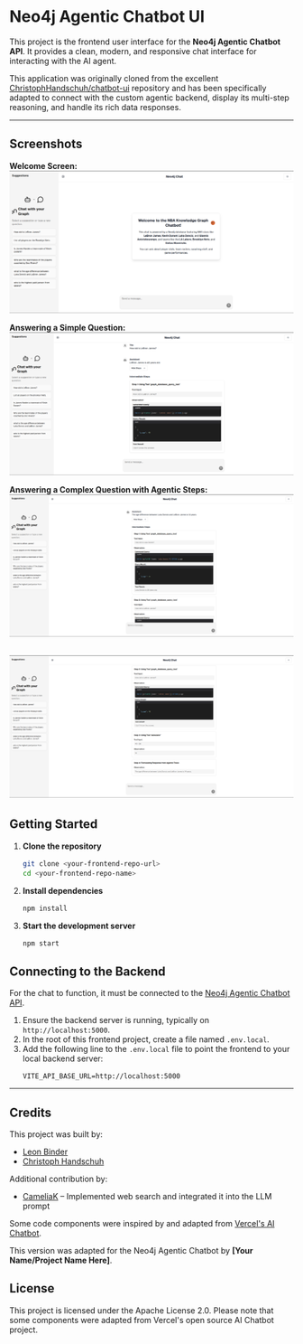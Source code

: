 # Neo4j Agentic Chatbot UI

This project is the frontend user interface for the **Neo4j Agentic Chatbot API**. It provides a clean, modern, and responsive chat interface for interacting with the AI agent.

This application was originally cloned from the excellent [ChristophHandschuh/chatbot-ui](https://github.com/ChristophHandschuh/chatbot-ui) repository and has been specifically adapted to connect with the custom agentic backend, display its multi-step reasoning, and handle its rich data responses.

---
## Screenshots

**Welcome Screen:**
![Welcome Screen](https://github.com/nathnael-desta/neo4j_chat_bot/blob/main/frontend/Screenshot%20from%202025-09-01%2013-25-37.png)

**Answering a Simple Question:**
![simple question](https://github.com/nathnael-desta/neo4j_chat_bot/blob/main/frontend/Screenshot%20from%202025-09-01%2013-26-06.png)

**Answering a Complex Question with Agentic Steps:**
![complex question 1](https://github.com/nathnael-desta/neo4j_chat_bot/blob/main/frontend/Screenshot%20from%202025-09-01%2013-27-44.png)

![complex question 2](https://github.com/nathnael-desta/neo4j_chat_bot/blob/main/frontend/Screenshot%20from%202025-09-01%2013-27-49.png)
---
## Getting Started

1.  **Clone the repository**
    ```bash
    git clone <your-frontend-repo-url>
    cd <your-frontend-repo-name>
    ```

2.  **Install dependencies**
    ```bash
    npm install
    ```

3.  **Start the development server**
    ```bash
    npm start
    ```

## Connecting to the Backend

For the chat to function, it must be connected to the [Neo4j Agentic Chatbot API](<your-backend-repo-url>).

1.  Ensure the backend server is running, typically on `http://localhost:5000`.
2.  In the root of this frontend project, create a file named `.env.local`.
3.  Add the following line to the `.env.local` file to point the frontend to your local backend server:
    ```
    VITE_API_BASE_URL=http://localhost:5000
    ```

---
## Credits

This project was built by:
- [Leon Binder](https://github.com/LeonBinder)
- [Christoph Handschuh](https://github.com/ChristophHandschuh)

Additional contribution by:
- [CameliaK](https://github.com/CameliaK) – Implemented web search and integrated it into the LLM prompt

Some code components were inspired by and adapted from [Vercel's AI Chatbot](https://github.com/vercel/ai-chatbot).

This version was adapted for the Neo4j Agentic Chatbot by **[Your Name/Project Name Here]**.

## License

This project is licensed under the Apache License 2.0. Please note that some components were adapted from Vercel's open source AI Chatbot project.
